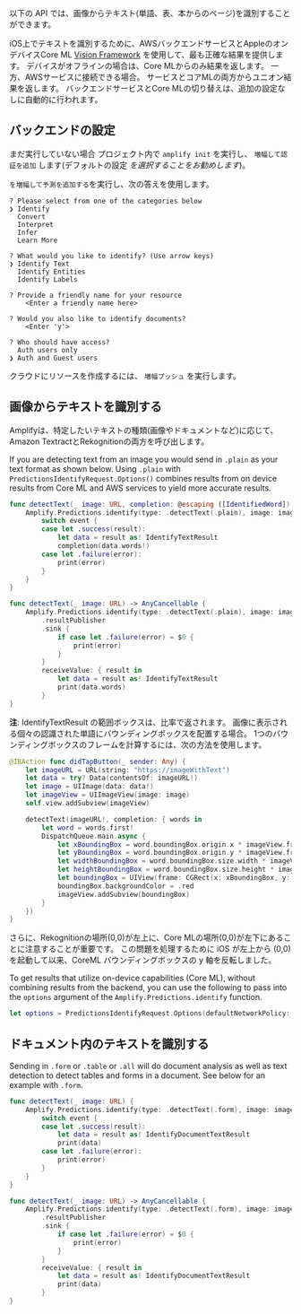 以下の API では、画像からテキスト(単語、表、本からのページ)を識別することができます。

iOS上でテキストを識別するために、AWSバックエンドサービスとAppleのオンデバイスCore ML [Vision Framework](https://developer.apple.com/documentation/vision) を使用して、最も正確な結果を提供します。 デバイスがオフラインの場合は、Core MLからのみ結果を返します。 一方、AWSサービスに接続できる場合。 サービスとコアMLの両方からユニオン結果を返します。 バックエンドサービスとCore MLの切り替えは、追加の設定なしに自動的に行われます。

## バックエンドの設定

まだ実行していない場合 プロジェクト内で `amplify init` を実行し、 `増幅して認証を追加` します(デフォルトの設定 *を選択することをお勧めします*)。

`を増幅して予測を追加する`を実行し、次の答えを使用します。

```console
? Please select from one of the categories below
❯ Identify
  Convert
  Interpret
  Infer
  Learn More

? What would you like to identify? (Use arrow keys)
❯ Identify Text
  Identify Entities
  Identify Labels

? Provide a friendly name for your resource
    <Enter a friendly name here>

? Would you also like to identify documents?
    <Enter 'y'> 

? Who should have access?
  Auth users only
❯ Auth and Guest users
```

クラウドにリソースを作成するには、 `増幅プッシュ` を実行します。

## 画像からテキストを識別する

Amplifyは、特定したいテキストの種類(画像やドキュメントなど)に応じて、Amazon TextractとRekognitionの両方を呼び出します。

If you are detecting text from an image you would send in `.plain` as your text format as shown below.  Using `.plain` with `PredictionsIdentifyRequest.Options()` combines results from on device results from Core ML and AWS services to yield more accurate results.

<amplify-block-switcher>

<amplify-block name="Listener (iOS 11+)">

```swift
func detectText(_ image: URL, completion: @escaping ([IdentifiedWord]) -> Void) {
    Amplify.Predictions.identify(type: .detectText(.plain), image: image) { event in
        switch event {
        case let .success(result):
            let data = result as! IdentifyTextResult
            completion(data.words!)
        case let .failure(error):
            print(error)
        }
    }
}
```

</amplify-block>

<amplify-block name="Combine (iOS 13+)">

```swift
func detectText(_ image: URL) -> AnyCancellable {
    Amplify.Predictions.identify(type: .detectText(.plain), image: image)
        .resultPublisher
        .sink {
            if case let .failure(error) = $0 {
                print(error)
            }
        }
        receiveValue: { result in
            let data = result as! IdentifyTextResult
            print(data.words)
        }
}
```

</amplify-block>

</amplify-block-switcher>


**注**: IdentifyTextResult の範囲ボックスは、比率で返されます。 画像に表示される個々の認識された単語にバウンディングボックスを配置する場合。 1つのバウンディングボックスのフレームを計算するには、次の方法を使用します。

```swift 
@IBAction func didTapButton(_ sender: Any) {
    let imageURL = URL(string: "https://imageWithText")
    let data = try? Data(contentsOf: imageURL!)
    let image = UIImage(data: data!)
    let imageView = UIImageView(image: image)
    self.view.addSubview(imageView)

    detectText(imageURL!, completion: { words in
        let word = words.first!
        DispatchQueue.main.async {
            let xBoundingBox = word.boundingBox.origin.x * imageView.frame.size.width
            let yBoundingBox = word.boundingBox.origin.y * imageView.frame.size.height
            let widthBoundingBox = word.boundingBox.size.width * imageView.frame.size.width
            let heightBoundingBox = word.boundingBox.size.height * imageView.frame.size.height
            let boundingBox = UIView(frame: CGRect(x: xBoundingBox, y: yBoundingBox, width: widthBoundingBox, height: heightBoundingBox))
            boundingBox.backgroundColor = .red
            imageView.addSubview(boundingBox)
        }
    })
}
```
さらに、Rekognitionの場所(0,0)が左上に、Core MLの場所(0,0)が左下にあることに注意することが重要です。 この問題を処理するために iOS が左上から (0,0) を起動して以来、CoreML バウンディングボックスの y 軸を反転しました。


To get results that utilize on-device capabilities (Core ML), without combining results from the backend, you can use the following to pass into the `options` argument of the `Amplify.Predictions.identify` function.
```swift
let options = PredictionsIdentifyRequest.Options(defaultNetworkPolicy: .offline, pluginOptions: nil)
```

## ドキュメント内のテキストを識別する

Sending in `.form` or `.table` or `.all` will do document analysis as well as text detection to detect tables and forms in a document. See below for an example with `.form`.

<amplify-block-switcher>

<amplify-block name="Listener (iOS 11+)">

```swift
func detectText(_ image: URL) {
    Amplify.Predictions.identify(type: .detectText(.form), image: image) { event in
        switch event {
        case let .success(result):
            let data = result as! IdentifyDocumentTextResult
            print(data)
        case let .failure(error):
            print(error)
        }
    }
}
```

</amplify-block>

<amplify-block name="Combine (iOS 13+)">

```swift
func detectText(_ image: URL) -> AnyCancellable {
    Amplify.Predictions.identify(type: .detectText(.form), image: image)
        .resultPublisher
        .sink {
            if case let .failure(error) = $0 {
                print(error)
            }
        }
        receiveValue: { result in
            let data = result as! IdentifyDocumentTextResult
            print(data)
        }
}
```

</amplify-block>

</amplify-block-switcher>
